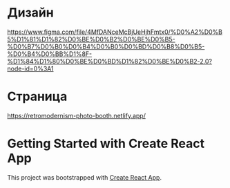 # Дизайн

https://www.figma.com/file/4MfDANceMcBjUeHjhFmtx0/%D0%A2%D0%B5%D1%81%D1%82%D0%BE%D0%B2%D0%BE%D0%B5-%D0%B7%D0%B0%D0%B4%D0%B0%D0%BD%D0%B8%D0%B5-%D0%B4%D0%BB%D1%8F-%D1%84%D1%80%D0%BE%D0%BD%D1%82%D0%BE%D0%B2-2.0?node-id=0%3A1

# Страница

https://retromodernism-photo-booth.netlify.app/

# Getting Started with Create React App

This project was bootstrapped with [Create React App](https://github.com/facebook/create-react-app).
